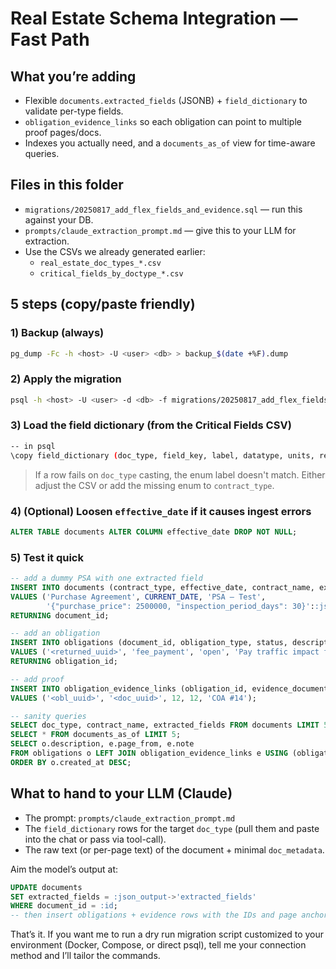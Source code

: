 
# Real Estate Schema Integration — Fast Path

## What you’re adding
- Flexible `documents.extracted_fields` (JSONB) + `field_dictionary` to validate per-type fields.
- `obligation_evidence_links` so each obligation can point to multiple proof pages/docs.
- Indexes you actually need, and a `documents_as_of` view for time-aware queries.

## Files in this folder
- `migrations/20250817_add_flex_fields_and_evidence.sql` — run this against your DB.
- `prompts/claude_extraction_prompt.md` — give this to your LLM for extraction.
- Use the CSVs we already generated earlier:
  - `real_estate_doc_types_*.csv`
  - `critical_fields_by_doctype_*.csv`

## 5 steps (copy/paste friendly)

### 1) Backup (always)
```bash
pg_dump -Fc -h <host> -U <user> <db> > backup_$(date +%F).dump
```

### 2) Apply the migration
```bash
psql -h <host> -U <user> -d <db> -f migrations/20250817_add_flex_fields_and_evidence.sql
```

### 3) Load the field dictionary (from the Critical Fields CSV)
```bash
-- in psql
\copy field_dictionary (doc_type, field_key, label, datatype, units, regex, required, importance) FROM '<ABSOLUTE_PATH>/critical_fields_by_doctype_*.csv' CSV HEADER
```

> If a row fails on `doc_type` casting, the enum label doesn't match. Either adjust the CSV or add the missing enum to `contract_type`.

### 4) (Optional) Loosen `effective_date` if it causes ingest errors
```sql
ALTER TABLE documents ALTER COLUMN effective_date DROP NOT NULL;
```

### 5) Test it quick
```sql
-- add a dummy PSA with one extracted field
INSERT INTO documents (contract_type, effective_date, contract_name, extracted_fields)
VALUES ('Purchase Agreement', CURRENT_DATE, 'PSA – Test',
        '{"purchase_price": 2500000, "inspection_period_days": 30}'::jsonb)
RETURNING document_id;

-- add an obligation
INSERT INTO obligations (document_id, obligation_type, status, description, due_date)
VALUES ('<returned_uuid>', 'fee_payment', 'open', 'Pay traffic impact fees before BP', CURRENT_DATE + 30)
RETURNING obligation_id;

-- add proof
INSERT INTO obligation_evidence_links (obligation_id, evidence_document_id, page_from, page_to, note)
VALUES ('<obl_uuid>', '<doc_uuid>', 12, 12, 'COA #14');

-- sanity queries
SELECT doc_type, contract_name, extracted_fields FROM documents LIMIT 5;
SELECT * FROM documents_as_of LIMIT 5;
SELECT o.description, e.page_from, e.note
FROM obligations o LEFT JOIN obligation_evidence_links e USING (obligation_id)
ORDER BY o.created_at DESC;
```

## What to hand to your LLM (Claude)
- The prompt: `prompts/claude_extraction_prompt.md`
- The `field_dictionary` rows for the target `doc_type` (pull them and paste into the chat or pass via tool-call).
- The raw text (or per-page text) of the document + minimal `doc_metadata`.

Aim the model’s output at:
```sql
UPDATE documents
SET extracted_fields = :json_output->'extracted_fields'
WHERE document_id = :id;
-- then insert obligations + evidence rows with the IDs and page anchors from the output
```

That’s it. If you want me to run a dry run migration script customized to your environment (Docker, Compose, or direct psql), tell me your connection method and I’ll tailor the commands.
